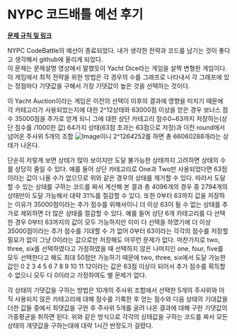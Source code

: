 # NYPC 코드배틀 예선 후기

**[문제 규칙 및 링크](https://nypc.github.io/2025-codebattle/online_1)**


 NYPC CodeBattle의 예선이 종료되었다. 내가 생각한 전략과 코드를 남기는 것이 좋다고 생각해서 github에 올리게 되었다.   
 이 문제는 문제설명 영상에서 말했듯이 Yacht Dice라는 게임을 살짝 변형한 게임이다. 이 게임에서 최적 전략을 위한 방법은 각 경우의 수를 그래프로 나타내서 각 그래프에 있는 정점마다 기댓값을 구해서 가장 기댓값이 높은 것을 선택하는 것이다. 

 이 Yacht Auction이라는 게임은 이전의 선택이 이후의 결과에 영향을 미치기 때문에 각 카테고리가 사용되었는지에 대한 2^12상태와 63000점 이상을 얻은 경우 보너스 점수 35000점을 추가로 얻게 되니 그에 대한 상단 카테고리 점수0~63까지 저장하는(상단 점수를 /1000한 값) 64가지 상태(63점 초과는 63점으로 저장)과 이전 round에서 넘어온 주사위 5개의 조합 ![Image](https://github.com/user-attachments/assets/7c625e1d-32c5-4e31-900b-4c06e4419eef)이니 2^12*64*252를 하면 총 66060288개라는 상태가 나온다.

 단순히 저렇게 보면 상태가 많아 보이지만 도달 불가능한 상태까지 고려하면 상태의 수를 상당히 줄일 수 있다. 예를 들어 상단 카테고리로 One과 Two만 사용되었다면 63점이라는 값이 나올 수가 없으므로 위와 같은 경우의 상태를 제거할 수 있다. 따라서 도달할 수 있는 상태를 구하는 코드를 짜서 계산해 본 결과 총 4096개의 경우 중 2794개의 상태만이 도달 가능해서 대략 31%를 절감할 수 있다. 
 또한 0부터 63까지 값을 저장하는 이유가 35000점이라는 추가 점수를 위해서이니 더 이상 63이 될 수 없는 상태를 추가로 제외하면 더 많은 상태를 절감할 수 있다. 예를 들어 상단 6개 카테고리를 다 선택한 경우 0부터 63까지의 값이 모두 가능하지만 이미 다 선택을 하였기에 더 이상 35000점이라는 추가 점수를 기대할 수 가 없어 0부터 63이라는 각각의 점수를 저장할 필요가 없이 그냥 0이라는 값으로만 저장해도 아무런 문제가 없다. 마찬가지로 two, three, six를 선택하였다고 가정하였을 때 선택하지 않은 나머지인 one, four, five를 모두 선택한다고 해도 최대 50점만 가능하기 때문에 two, three, six에서 도달 가능한 값인 0 2 3 4 5 6 7 8 9 10 11 12이라는 값은 63점 이상이 되어서 추가 점수를 획득할 수 없으니 모두 다 0이라고 가정하여도 별 문제가 없다. 

 각 상태의 기댓값을 구하는 방법은 10개의 주사위 조합에서 선택한 5개의 주사위와 아직 사용되지 않은 카테고리에 대해 점수를 기록한 후 얻는 점수와 다음 상태의 기대값을 더한 값들 중에서 최댓값을 구한 후 주사위 5개를 굴려 나온 결과에 대해 구한 기댓값의 가중평균을 취하면 된다. 
 위와 같은 방식으로 각각의 상태값을 구하는 코드를 짜서 모든 상태의 개댓값을 구하는대에 대략 1시간 반정도가 걸렸다.  
